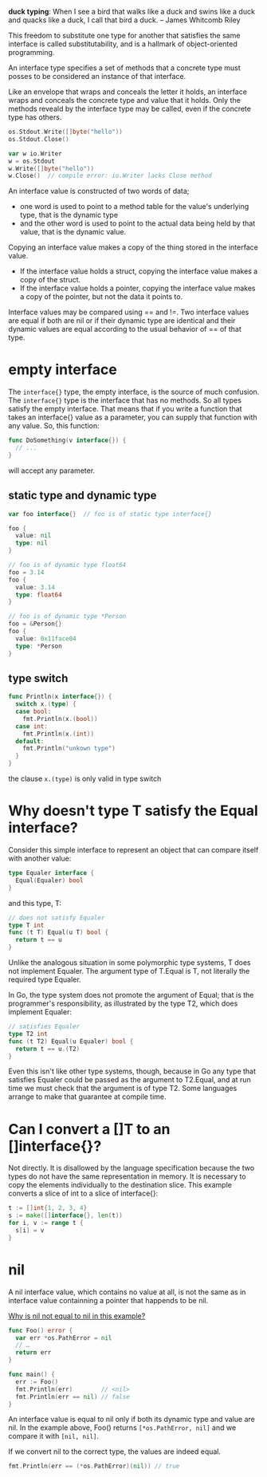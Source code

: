 **duck typing**: When I see a bird that walks like a duck and swins like a duck and quacks like a duck, I call that bird a duck. – James Whitcomb Riley

This freedom to substitute one type for another that satisfies the same interface is called substitutability, and is a hallmark of object-oriented programming.

An interface type specifies a set of methods that a concrete type must posses to be considered an instance of that interface.

Like an envelope that wraps and conceals the letter it holds, an interface wraps and conceals the concrete type and value that it holds.
Only the methods reveald by the interface type may be called, even if the concrete type has others.
```go
os.Stdout.Write([]byte("hello"))
os.Stdout.Close()

var w io.Writer
w = os.Stdout
w.Write([]byte("hello"))
w.Close()  // compile error: io.Writer lacks Close method
```

An interface value is constructed of two words of data;

- one word is used to point to a method table for the value's underlying type, that is the dynamic type
- and the other word is used to point to the actual data being held by that value, that is the dynamic value.

Copying an interface value makes a copy of the thing stored in the interface value.

- If the interface value holds a struct, copying the interface value makes a copy of the struct.
- If the interface value holds a pointer, copying the interface value makes a copy of the pointer, but not the data it points to.

Interface values may be compared using == and !=.
Two interface values are equal if both are nil or if their dynamic type are identical and their dynamic values are equal according to the usual behavior of == of that type.

# empty interface
The `interface{}` type, the empty interface, is the source of much confusion. The `interface{}` type is the interface that has no methods.
So all types satisfy the empty interface.
That means that if you write a function that takes an interface{} value as a parameter, you can supply that function with any value. So, this function:
```go
func DoSomething(v interface{}) {
  // ...
}
```
will accept any parameter.

## static type and dynamic type
```go
var foo interface{}  // foo is of static type interface{}

foo {
  value: nil
  type: nil
}

// foo is of dynamic type float64
foo = 3.14
foo {
  value: 3.14
  type: float64
}

// foo is of dynamic type *Person
foo = &Person{}
foo {
  value: 0x11face04
  type: *Person
}
```

## type switch
```go
func Println(x interface{}) {
  switch x.(type) {
  case bool:
    fmt.Println(x.(bool))
  case int:
    fmt.Println(x.(int))
  default:
    fmt.Println("unkown type")
  }
}
```
the clause `x.(type)` is only valid in type switch

# Why doesn't type T satisfy the Equal interface?
Consider this simple interface to represent an object that can compare itself with another value:
```go
type Equaler interface {
  Equal(Equaler) bool
}
```
and this type, T:
```go
// does not satisfy Equaler
type T int
func (t T) Equal(u T) bool {
  return t == u
}
```
Unlike the analogous situation in some polymorphic type systems, T does not implement Equaler.
The argument type of T.Equal is T, not literally the required type Equaler.

In Go, the type system does not promote the argument of Equal; that is the programmer's responsibility, as illustrated by the type T2, which does implement Equaler:
```go
// satisfies Equaler
type T2 int
func (t T2) Equal(u Equaler) bool {
  return t == u.(T2)
}
```
Even this isn't like other type systems, though, because in Go any type that satisfies Equaler could be passed as the argument to T2.Equal, and at run time we must check that the argument is of type T2.
Some languages arrange to make that guarantee at compile time.

# Can I convert a []T to an []interface{}?
Not directly. It is disallowed by the language specification because the two types do not have the same representation in memory.
It is necessary to copy the elements individually to the destination slice. This example converts a slice of int to a slice of interface{}:
```go
t := []int{1, 2, 3, 4}
s := make([]interface{}, len(t))
for i, v := range t {
  s[i] = v
}
```

# nil
A nil interface value, which contains no value at all, is not the same as in interface value containning a pointer that happends to be nil.

[Why is nil not equal to nil in this example?](https://yourbasic.org/golang/gotcha-why-nil-error-not-equal-nil)
```go
func Foo() error {
  var err *os.PathError = nil
  // …
  return err
}

func main() {
  err := Foo()
  fmt.Println(err)        // <nil>
  fmt.Println(err == nil) // false
}
```
An interface value is equal to nil only if both its dynamic type and value are nil. In the example above, Foo() returns `[*os.PathError, nil]` and we compare it with `[nil, nil]`.

If we convert nil to the correct type, the values are indeed equal.
```go
fmt.Println(err == (*os.PathError)(nil)) // true
```

